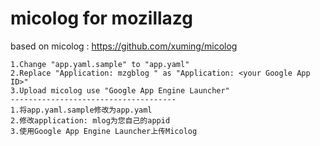# micolog for mozillazg
based on micolog : https://github.com/xuming/micolog


    ﻿1.Change "app.yaml.sample" to "app.yaml"
    2.Replace "Application: mzgblog " as "Application: <your Google App ID>"
    3.Upload micolog use "Google App Engine Launcher"
    -------------------------------------
    1.将app.yaml.sample修改为app.yaml
    2.修改application: mlog为您自己的appid
    3.使用Google App Engine Launcher上传Micolog
    